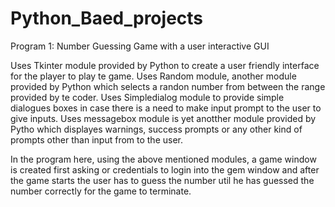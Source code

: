 # Python_Baed_projects
Program 1:
Number Guessing Game with a user interactive GUI

 Uses Tkinter module provided by Python to create a user friendly interface for the player to play te game.
 Uses Random module, another module provided by Python which selects a randon number from between the range provided by te coder.
 Uses Simpledialog module to provide simple dialogues boxes in case there is a need to make input prompt to the user to give inputs.
 Uses messagebox module is yet anotther module provided by Pytho which  displayes warnings, success prompts or any other kind of prompts other than input from to the user.

 In the program here, using the above mentioned modules, a game window is created first asking or credentials to login into the gem window and after the game starts the user has to guess the number util he has guessed the number correctly for the game to terminate. 
